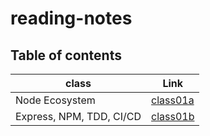# reading-notes

## Table of contents

| class                        | Link                     |
| ---------------------------- | ------------------------ |
| Node Ecosystem               | [class01a](./class1a.md) |
| Express, NPM, TDD, CI/CD     | [class01b](./class1b.md) |
